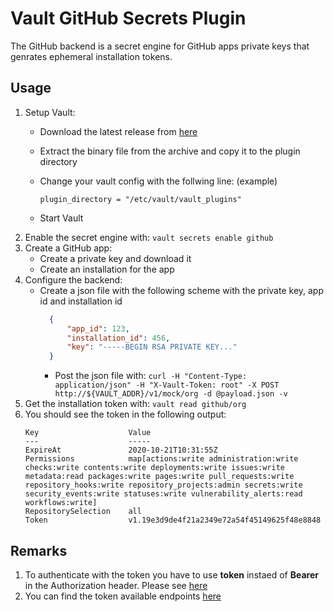# Vault GitHub Secrets Plugin

The GitHub backend is a secret engine for GitHub apps private keys that genrates ephemeral installation tokens.

## Usage
1. Setup Vault:
    - Download the latest release from [here](https://github.com/kuperiu/vault-plugin-secrets-github/releases)
    - Extract the binary file from the archive and copy it to the plugin directory
    - Change your vault config with the follwing line: (example)

        ```plugin_directory = "/etc/vault/vault_plugins"``` 
    - Start Vault
2. Enable the secret engine with: ```vault secrets enable github```
3. Create a GitHub app:
    - Create a private key and download it
    - Create an installation for the app
4. Configure the backend:
    - Create a json file with the following scheme with the private key, app id and installation id
      ```json
        {
            "app_id": 123,
            "installation_id": 456,
            "key": "-----BEGIN RSA PRIVATE KEY..."
        }
      ```
      - Post the json file with:
        ```curl -H "Content-Type: application/json" -H "X-Vault-Token: root" -X POST  http://${VAULT_ADDR}/v1/mock/org -d @payload.json -v```
5. Get the installation token with: ```vault read github/org```
6. You should see the token in the following output:
    ```
    Key                    Value
    ---                    -----
    ExpireAt               2020-10-21T10:31:55Z
    Permissions            map[actions:write administration:write checks:write contents:write deployments:write issues:write metadata:read packages:write pages:write pull_requests:write repository_hooks:write repository_projects:admin secrets:write security_events:write statuses:write vulnerability_alerts:read workflows:write]
    RepositorySelection    all
    Token                  v1.19e3d9de4f21a2349e72a54f45149625f48e8848
    ```
    

## Remarks
1. To authenticate with the token you have to use **token** instaed of **Bearer** in the Authorization header. Please see [here](https://docs.github.com/en/free-pro-team@latest/developers/apps/authenticating-with-github-apps#authenticating-as-an-installation) 
2. You can find the token available endpoints [here](https://docs.github.com/en/free-pro-team@latest/rest/overview/endpoints-available-for-github-apps)
